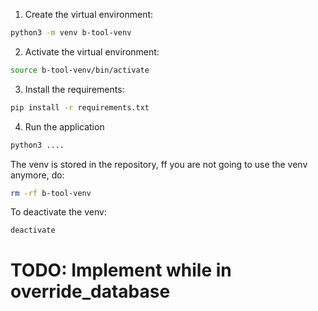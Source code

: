 1. Create the virtual environment:
```bash
python3 -m venv b-tool-venv
```

2. Activate the virtual environment:
```bash
source b-tool-venv/bin/activate
```

3. Install the requirements:
```bash
pip install -r requirements.txt
```

4. Run the application
```bash
python3 ....
```

The venv is stored in the repository, ff you are not going to use the venv anymore, do: 

```bash
rm -rf b-tool-venv
```

To deactivate the venv:
```bash
deactivate
```

# TODO: Implement while in override_database